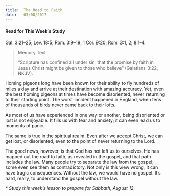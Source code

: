 ```yaml
---
title:  The Road to Faith
date:   05/08/2017
---
```


#### Read for This Week’s Study
Gal. 3:21–25; Lev. 18:5; Rom. 3:9–19; 1 Cor. 9:20; Rom. 3:1, 2; 8:1–4.

> <p>Memory Text</p>
> “Scripture has confined all under sin, that the promise by faith in Jesus Christ might be given to those who believe” (Galatians 3:22, NKJV).

Homing pigeons long have been known for their ability to fly hundreds of miles a day and arrive at their destination with amazing accuracy. Yet, even the best homing pigeons at times have become disoriented, never returning to their starting point. The worst incident happened in England, when tens of thousands of birds never came back to their lofts.

As most of us have experienced in one way or another, being disoriented or lost is not enjoyable. It fills us with fear and anxiety; it can even lead us to moments of panic.

The same is true in the spiritual realm. Even after we accept Christ, we can get lost, or disoriented, even to the point of never returning to the Lord.

The good news, however, is that God has not left us to ourselves. He has mapped out the road to faith, as revealed in the gospel, and that path includes the law. Many people try to separate the law from the gospel; some even see them as contradictory. Not only is this view wrong, it can have tragic consequences. Without the law, we would have no gospel. It’s hard, really, to understand the gospel without the law.

_* Study this week’s lesson to prepare for Sabbath, August 12._
